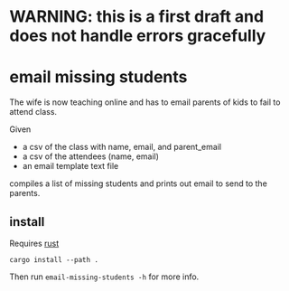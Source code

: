# WARNING: this is a first draft and does not handle errors gracefully

# email missing students

The wife is now teaching online and has to email parents of kids to fail to
attend class.

Given 
- a csv of the class with name, email, and parent_email
- a csv of the attendees (name, email)
- an email template text file

compiles a list of missing students and prints out email to send to the parents.

## install

Requires [rust](https://www.rust-lang.org)

`cargo install --path .`

Then run `email-missing-students -h` for more info.
